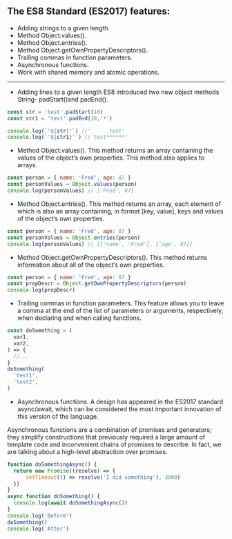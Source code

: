 ## The ES8 Standard (ES2017) features:

- Adding strings to a given length.
- Method Object.values().
- Method Object.entries().
- Method Object.getOwnPropertyDescriptors().
- Trailing commas in function parameters.
- Asynchronous functions.
- Work with shared memory and atomic operations.

---

- Adding lines to a given length
ES8 introduced two new object methods String- padStart()and padEnd().

```javascript
const str = 'test'.padStart(10)
const str1 = 'test'.padEnd(10,'*')

console.log(`'${str}'`) //'      test'
console.log(`'${str1}'`) //'test******'
```


- Method Object.values().
This method returns an array containing the values ​​of the object’s own properties.
This method also applies to arrays.


```javascript
const person = { name: 'Fred', age: 87 }
const personValues = Object.values(person) 
console.log(personValues) // ['Fred', 87]
```



- Method Object.entries().
This method returns an array, each element of which is also an array containing, 
in format [key, value], keys and values ​​of the object’s own properties.

```javascript
const person = { name: 'Fred', age: 87 }
const personValues = Object.entries(person) 
console.log(personValues) // [['name', 'Fred'], ['age', 87]]
```

- Method Object.getOwnPropertyDescriptors().
This method returns information about all of the object’s own properties. 
```javascript
const person = { name: 'Fred', age: 87 }
const propDescr = Object.getOwnPropertyDescriptors(person)
console.log(propDescr) 
```


- Trailing commas in function parameters.
This feature allows you to leave a comma at the end of the list of parameters or arguments, respectively, when declaring and when calling functions.

```javascript
const doSomething = (
  var1, 
  var2,
) => {
  //...
}
doSomething(
  'test1',
  'test2',
)
```

- Asynchronous functions.
A design has appeared in the ES2017 standard async/await, which can be considered the most important innovation of this version of the language.

Asynchronous functions are a combination of promises and generators; they simplify constructions that previously required a large amount of template code and inconvenient chains of promises to describe. 
In fact, we are talking about a high-level abstraction over promises.

```javascript
function doSomethingAsync() {
  return new Promise((resolve) => {
      setTimeout(() => resolve('I did something'), 3000)
  })
}
async function doSomething() {
  console.log(await doSomethingAsync())
}
console.log('Before')
doSomething()
console.log('After')
```

